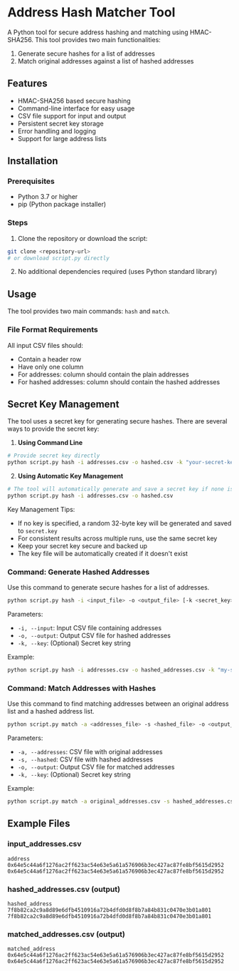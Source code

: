 # Address Hash Matcher Tool

A Python tool for secure address hashing and matching using HMAC-SHA256. This tool provides two main functionalities:

1. Generate secure hashes for a list of addresses
2. Match original addresses against a list of hashed addresses

## Features

- HMAC-SHA256 based secure hashing
- Command-line interface for easy usage
- CSV file support for input and output
- Persistent secret key storage
- Error handling and logging
- Support for large address lists

## Installation

### Prerequisites

- Python 3.7 or higher
- pip (Python package installer)

### Steps

1. Clone the repository or download the script:

```bash
git clone <repository-url>
# or download script.py directly
```

2. No additional dependencies required (uses Python standard library)

## Usage

The tool provides two main commands: `hash` and `match`.

### File Format Requirements

All input CSV files should:

- Contain a header row
- Have only one column
- For addresses: column should contain the plain addresses
- For hashed addresses: column should contain the hashed addresses

## Secret Key Management

The tool uses a secret key for generating secure hashes. There are several ways to provide the secret key:

1. **Using Command Line**

```bash
# Provide secret key directly
python script.py hash -i addresses.csv -o hashed.csv -k "your-secret-key"
```

2. **Using Automatic Key Management**

```bash
# The tool will automatically generate and save a secret key if none is provided
python script.py hash -i addresses.csv -o hashed.csv
```

Key Management Tips:

- If no key is specified, a random 32-byte key will be generated and saved to `secret.key`
- For consistent results across multiple runs, use the same secret key
- Keep your secret key secure and backed up
- The key file will be automatically created if it doesn't exist

### Command: Generate Hashed Addresses

Use this command to generate secure hashes for a list of addresses.

```bash
python script.py hash -i <input_file> -o <output_file> [-k <secret_key>]
```

Parameters:

- `-i, --input`: Input CSV file containing addresses
- `-o, --output`: Output CSV file for hashed addresses
- `-k, --key`: (Optional) Secret key string

Example:

```bash
python script.py hash -i addresses.csv -o hashed_addresses.csv -k "my-secret-key"
```

### Command: Match Addresses with Hashes

Use this command to find matching addresses between an original address list and a hashed address list.

```bash
python script.py match -a <addresses_file> -s <hashed_file> -o <output_file> [-k <secret_key>]
```

Parameters:

- `-a, --addresses`: CSV file with original addresses
- `-s, --hashed`: CSV file with hashed addresses
- `-o, --output`: Output CSV file for matched addresses
- `-k, --key`: (Optional) Secret key string

Example:

```bash
python script.py match -a original_addresses.csv -s hashed_addresses.csv -o matched_addresses.csv -k "my-secret-key"
```

## Example Files

### input_addresses.csv

```csv
address
0x64e5c44a6f1276ac2ff623ac54e63e5a61a576906b3ec427ac87fe8bf5615d2952
0x64e5c44a6f1276ac2ff623ac54e63e5a61a576906b3ec427ac87fe8bf5615d2952
```

### hashed_addresses.csv (output)

```csv
hashed_address
7f8b82ca2c9a8d89e6dfb4510916a72b4dfd0d8f8b7a84b831c0470e3b01a801
7f8b82ca2c9a8d89e6dfb4510916a72b4dfd0d8f8b7a84b831c0470e3b01a801
```

### matched_addresses.csv (output)

```csv
matched_address
0x64e5c44a6f1276ac2ff623ac54e63e5a61a576906b3ec427ac87fe8bf5615d2952
0x64e5c44a6f1276ac2ff623ac54e63e5a61a576906b3ec427ac87fe8bf5615d2952
```
